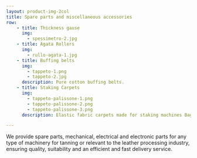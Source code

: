 ```yaml
---
layout: product-img-2col
title: Spare parts and miscellaneous accessories
row:
    - title: Thickness gause
      img:
        - spessimetro-2.jpg
    - title: Agata Rollers
      img:
        - rullo-agata-1.jpg
    - title: Buffing belts
      img:
        - tappeto-1.png
        - tappeto-2.jpg
      description: Pure cotton buffing belts.
    - title: Staking Carpets
      img:
        - tappeto-palissone-1.png
        - tappeto-palissone-2.png
        - tappeto-palissone-3.png
      description: Elastic fabric carpets made for staking machines Baggio; 3P; Cartigliano ecc.

---
```


We provide spare parts, mechanical, electrical and electronic parts for any type of machinery for tanning or relevant to the leather processing industry, ensuring quality, suitability and an efficient and fast delivery service.
